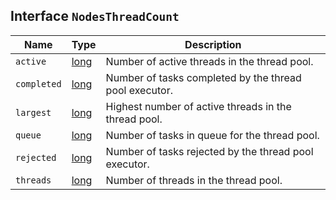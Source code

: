 ## Interface `NodesThreadCount`

| Name | Type | Description |
| - | - | - |
| `active` | [long](./long.md) | Number of active threads in the thread pool. |
| `completed` | [long](./long.md) | Number of tasks completed by the thread pool executor. |
| `largest` | [long](./long.md) | Highest number of active threads in the thread pool. |
| `queue` | [long](./long.md) | Number of tasks in queue for the thread pool. |
| `rejected` | [long](./long.md) | Number of tasks rejected by the thread pool executor. |
| `threads` | [long](./long.md) | Number of threads in the thread pool. |
